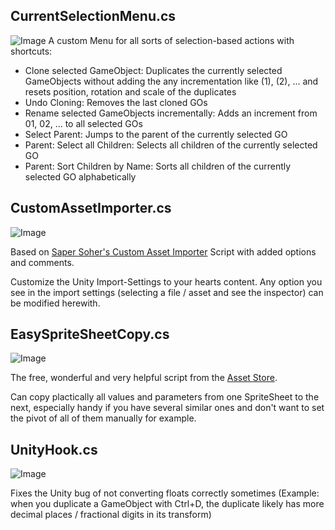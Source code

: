 ## CurrentSelectionMenu.cs
![Image](http://i.imgur.com/gEAmnXT.jpg)
A custom Menu for all sorts of selection-based actions with shortcuts:

- Clone selected GameObject: Duplicates the currently selected GameObjects without adding the any incrementation like (1), (2), ... and resets position, rotation and scale of the duplicates
- Undo Cloning: Removes the last cloned GOs
- Rename selected GameObjects incrementally: Adds an increment from 01, 02, ... to all selected GOs
- Select Parent: Jumps to the parent of the currently selected GO
- Parent: Select all Children: Selects all children of the currently selected GO
- Parent: Sort Children by Name: Sorts all children of the currently selected GO alphabetically

## CustomAssetImporter.cs
![Image](http://i.imgur.com/gEAmnXT.jpg)

Based on [Saper Soher's Custom Asset Importer](http://www.sarpersoher.com/a-custom-asset-importer-for-unity/) Script with added options and comments.

Customize the Unity Import-Settings to your hearts content. Any option you see in the import settings (selecting a file / asset and see the inspector) can be modified herewith.

## EasySpriteSheetCopy.cs
![Image](http://i.imgur.com/gEAmnXT.jpg)

The free, wonderful and very helpful script from the [Asset Store](https://www.assetstore.unity3d.com/en/#!/content/27435).

Can copy plactically all values and parameters from one SpriteSheet to the next, especially handy if you have several similar ones and don't want to set the pivot of all of them manually for example.

## UnityHook.cs
![Image](http://i.imgur.com/gEAmnXT.jpg)

Fixes the Unity bug of not converting floats correctly sometimes 
(Example: when you duplicate a GameObject with Ctrl+D, the duplicate likely has more decimal places / fractional digits in its transform)